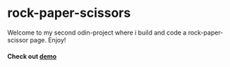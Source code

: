 # rock-paper-scissors
Welcome to my second odin-project where i build and code a rock-paper-scissor page. Enjoy!

#### Check out [demo](https://rique2x.github.io/rock-paper-scissors/)